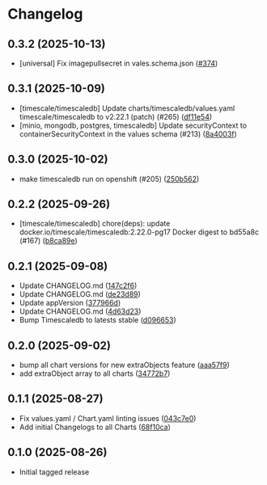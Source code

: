 # Changelog

## 0.3.2 (2025-10-13)

* [universal] Fix imagepullsecret in vales.schema.json ([#374](https://github.com/CloudPirates-io/helm-charts/pull/374))

## 0.3.1 (2025-10-09)

* [timescale/timescaledb] Update charts/timescaledb/values.yaml timescale/timescaledb to v2.22.1 (patch) (#265) ([df11e54](https://github.com/CloudPirates-io/helm-charts/commit/df11e54))
*  [minio, mongodb, postgres, timescaledb] Update securityContext to containerSecurityContext in the values schema (#213) ([8a4003f](https://github.com/CloudPirates-io/helm-charts/commit/8a4003f))

## 0.3.0 (2025-10-02)

* make timescaledb run on openshift (#205) ([250b562](https://github.com/CloudPirates-io/helm-charts/commit/250b562))

## 0.2.2 (2025-09-26)

* [timescale/timescaledb] chore(deps): update docker.io/timescale/timescaledb:2.22.0-pg17 Docker digest to bd55a8c (#167) ([b8ca89e](https://github.com/CloudPirates-io/helm-charts/commit/b8ca89e))

## 0.2.1 (2025-09-08)

* Update CHANGELOG.md ([147c2f6](https://github.com/CloudPirates-io/helm-charts/commit/147c2f6))
* Update CHANGELOG.md ([de23d89](https://github.com/CloudPirates-io/helm-charts/commit/de23d89))
* Update appVersion ([377966d](https://github.com/CloudPirates-io/helm-charts/commit/377966d))
* Update CHANGELOG.md ([4d63d23](https://github.com/CloudPirates-io/helm-charts/commit/4d63d23))
* Bump Timescaledb to latests stable ([d096653](https://github.com/CloudPirates-io/helm-charts/commit/d096653))

## 0.2.0 (2025-09-02)

* bump all chart versions for new extraObjects feature ([aaa57f9](https://github.com/CloudPirates-io/helm-charts/commit/aaa57f9))
* add extraObject array to all charts ([34772b7](https://github.com/CloudPirates-io/helm-charts/commit/34772b7))

## 0.1.1 (2025-08-27)

* Fix values.yaml / Chart.yaml linting issues ([043c7e0](https://github.com/CloudPirates-io/helm-charts/commit/043c7e0))
* Add initial Changelogs to all Charts ([68f10ca](https://github.com/CloudPirates-io/helm-charts/commit/68f10ca))

## 0.1.0 (2025-08-26)

* Initial tagged release

